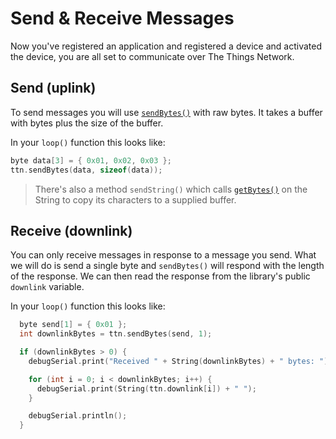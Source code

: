 # Send & Receive Messages

Now you've registered an application and registered a device and activated the device, you are all set to communicate over The Things Network.

## Send (uplink)

To send messages you will use [`sendBytes()`](https://github.com/TheThingsNetwork/arduino-library/blob/master/src/TheThingsNetwork.cpp#L247) with raw bytes. It takes a buffer with bytes plus the size of the buffer.

In your `loop()` function this looks like:

```c
byte data[3] = { 0x01, 0x02, 0x03 };
ttn.sendBytes(data, sizeof(data));
```

> There's also a method `sendString()` which calls [`getBytes()`](https://www.arduino.cc/en/Reference/StringGetBytes) on the String to copy its characters to a supplied buffer.

## Receive (downlink)

You can only receive messages in response to a message you send. What we will do is send a single byte and `sendBytes()` will respond with the length of the response. We can then read the response from the library's public `downlink` variable.

In your `loop()` function this looks like:

```c
  byte send[1] = { 0x01 };
  int downlinkBytes = ttn.sendBytes(send, 1);

  if (downlinkBytes > 0) {
    debugSerial.print("Received " + String(downlinkBytes) + " bytes: ")

    for (int i = 0; i < downlinkBytes; i++) {
      debugSerial.print(String(ttn.downlink[i]) + " ");
    }

    debugSerial.println();
  }
```